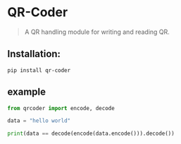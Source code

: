 # QR-Coder

> A QR handling module for writing and reading QR.

## Installation:

```
pip install qr-coder
```

## example

```python
from qrcoder import encode, decode

data = "hello world"

print(data == decode(encode(data.encode())).decode())
```